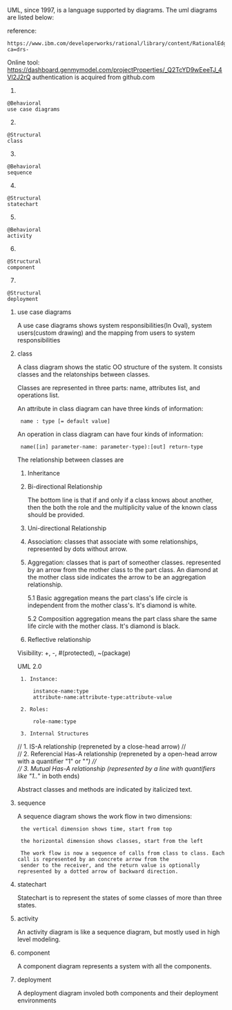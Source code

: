 UML, since 1997, is a language supported by diagrams. The uml diagrams are listed below:

reference: 

	https://www.ibm.com/developerworks/rational/library/content/RationalEdge/sep04/bell/index.html?ca=drs-

Online tool:
	https://dashboard.genmymodel.com/projectProperties/_Q2TcYD9wEeeTJ_4Vl2J2rQ
	authentication is acquired from github.com

1. 

	@Behavioral 
	use case diagrams

2. 

	@Structural 
	class

3. 

	@Behavioral 
	sequence

4. 

	@Structural 
	statechart

5. 

	@Behavioral 
	activity 

6. 

	@Structural 
	component

7. 

	@Structural 
	deployment



1. use case diagrams

	A use case diagrams shows system responsibilities(In Oval), 
	system users(custom drawing) and the mapping from users to system responsibilities 

2. class

	A class diagram shows the static OO structure of the system. It consists classes and the relatonships between classes.
	
	Classes are represented in three parts: name, attributes list, and operations list.
	
	An attribute in class diagram can have three kinds of information:
	
		name : type [= default value]
		
	An operation in class diagram can have four kinds of information:
	
		name([in] parameter-name: parameter-type):[out] return-type
	
	The relationship between classes are 
	
	1. Inheritance
	
	2. Bi-directional Relationship
	
		The bottom line is that if and only if a class knows about another, then the both the role and the multiplicity value 
		of the known class should be provided. 
		
	3. Uni-directional Relationship
	
	4. Association: classes that associate with some relationships, represented by dots without arrow.
	
	5. Aggregation: classes that is part of someother classes. represented by an arrow from the mother class to the part class.
		An diamond at the mother class side indicates the arrow to be an aggregation relationship.
	
		5.1 Basic aggregation means the part class's life circle is independent from the mother class's. It's diamond is white.
		
		5.2 Composition aggregation means the part class share the same life circle with the mother class. It's diamond is black.
		
	6. Reflective relationship
	
	Visibility: +, -, #(protected), ~(package)
	
	UML 2.0
	
		1. Instance:
		
			instance-name:type
			attribute-name:attribute-type:attribute-value
			
		2. Roles:

			role-name:type
			
		3. Internal Structures
		
		
			
	
	
	//	1. IS-A relationship (repreneted by a close-head arrow)
	//	
	//	2. Referencial Has-A relationship (repreneted by a open-head arrow with a quantifier "1" or "*")
	//	
	//	3. Mutual Has-A relationship (represented by a line with quantifiers like "1..*" in both ends)
	
	Abstract classes and methods are indicated by italicized text.
		
3. sequence

	A sequence diagram shows the work flow in two dimensions:
	
		the vertical dimension shows time, start from top
		
		the horizontal dimension shows classes, start from the left
		
		The work flow is now a sequence of calls from class to class. Each call is represented by an concrete arrow from the 
		sender to the receiver, and the return value is optionally represented by a dotted arrow of backward direction.

4. statechart

	Statechart is to represent the states of some classes of more than three states. 

5. activity

	An activity diagram is like a sequence diagram, but mostly used in high level modeling. 

6. component

	A component diagram represents a system with all the components.

7. deployment

	A deployment diagram involed both components and their deployment environments

